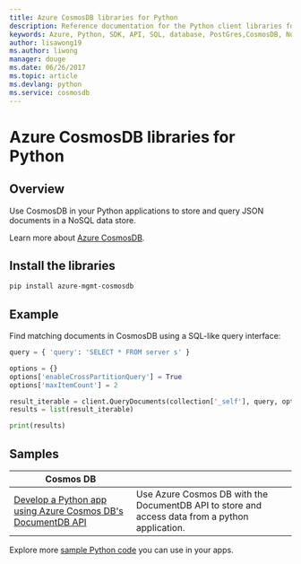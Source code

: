 ```yaml
---
title: Azure CosmosDB libraries for Python
description: Reference documentation for the Python client libraries for CosmosDB
keywords: Azure, Python, SDK, API, SQL, database, PostGres,CosmosDB, NoSQL 
author: lisawong19
ms.author: liwong
manager: douge
ms.date: 06/26/2017
ms.topic: article
ms.devlang: python
ms.service: cosmosdb
---
```


# Azure CosmosDB libraries for Python

## Overview

Use CosmosDB in your Python applications to store and query JSON documents in a NoSQL data store.

Learn more about [Azure CosmosDB](https://docs.microsoft.com/azure/cosmos-db/introduction).

## Install the libraries
```bash
pip install azure-mgmt-cosmosdb
```

## Example

Find matching documents in CosmosDB using a SQL-like query interface:

```python
query = { 'query': 'SELECT * FROM server s' }    

options = {} 
options['enableCrossPartitionQuery'] = True
options['maxItemCount'] = 2

result_iterable = client.QueryDocuments(collection['_self'], query, options)
results = list(result_iterable)

print(results)
```

## Samples

| **Cosmos DB** ||
|---|---|
| [Develop a Python app using Azure Cosmos DB's DocumentDB API][1] | Use  Azure Cosmos DB with the DocumentDB API to store and access data from a python application. | 


[1]: https://azure.microsoft.com/resources/samples/azure-cosmos-db-documentdb-python-getting-started/

Explore more [sample Python code](https://azure.microsoft.com/resources/samples/?platform=python) you can use in your apps.

